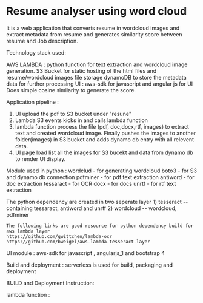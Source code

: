 #  Resume analyser using word cloud
It is a web application that converts resume in wordcloud images and extract metadata from resume and generates similarity score between resume and Job description.


Technology stack used:




AWS LAMBDA : python function for text extraction and wordcloud image generation.
S3 Bucket for static hosting of the html files and resume/wordcloud images file storage
dynamoDB to store the metadata data for further processing
UI :  aws-sdk for javascript and angular js for UI
Does simple cosine similarity to generate the score.


Application pipeline : 

   1) UI upload the pdf to S3 bucket under "resune" 
   2) Lambda S3 events kicks in and calls lambda function
   3) lambda function process the file (pdf, doc,docx,rtf, images) to extract text and created wordcloud image. Finally pushes the images to another folder(images) in S3 bucket and adds dynamo db entry with all relevent data.
   4) UI page load list all the images for S3 bucekt and data from dynamo db to render UI display.

Module used in python :
	 wordclud - for generating wordcloud
	 boto3 - for S3 and dynamo db connection
	 pdfminer - for pdf text extraction
	 antiword - for doc extraction
	 tessaract - for OCR
   	 docx - for docs
         unrtf - for rtf text extraction

The python dependency are created in two seperate layer 
	1) tesseract -- containing tessaract, antiword and unrtf
	2) wordcloud -- wordcloud, pdfminer

	The following links are good resource for python dependency build for aws lambda layer
	https://github.com/gwittchen/lambda-ocr
	https://github.com/bweigel/aws-lambda-tesseract-layer

UI module : aws-sdk for javascript , angularjs_1 and bootstrap 4

Build and deployment : serverless is used for build, packaging and deployment



BUILD and Deployment Instruction:

lambda function :


